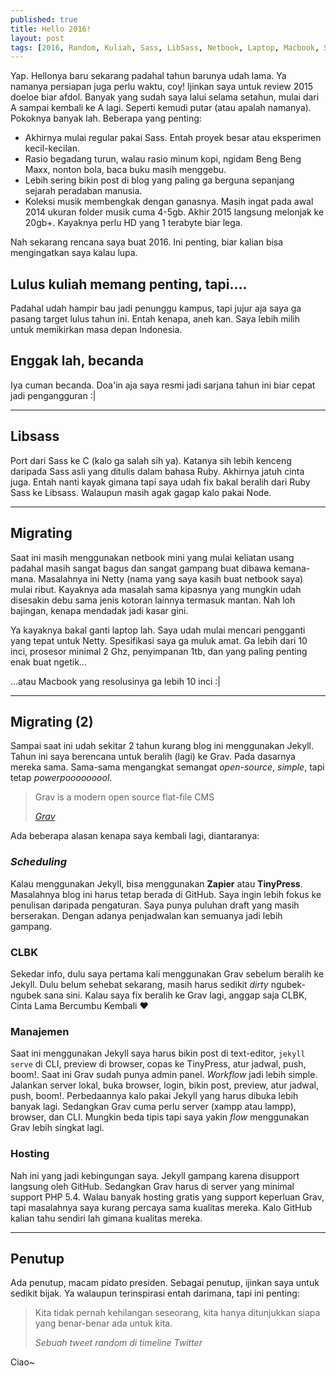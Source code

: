 ```yaml
---
published: true
title: Hello 2016!
layout: post
tags: [2016, Random, Kuliah, Sass, LibSass, Netbook, Laptop, Macbook, Static-site, CMS, Jekyll, Grav]
---
```

Yap. Hellonya baru sekarang padahal tahun barunya udah lama. Ya namanya persiapan juga perlu waktu, coy! Ijinkan saya untuk review 2015 doeloe biar afdol. Banyak yang sudah saya lalui selama setahun, mulai dari A sampai kembali ke A lagi. Seperti kemudi putar (atau apalah namanya). Pokoknya banyak lah. Beberapa yang penting:

- Akhirnya mulai regular pakai Sass. Entah proyek besar atau eksperimen kecil-kecilan.
- Rasio begadang turun, walau rasio minum kopi, ngidam Beng Beng Maxx, nonton bola, baca buku masih menggebu.
- Lebih sering bikin post di blog yang paling ga berguna sepanjang sejarah peradaban manusia.
- Koleksi musik membengkak dengan ganasnya. Masih ingat pada awal 2014 ukuran folder musik cuma 4-5gb. Akhir 2015 langsung melonjak ke 20gb+. Kayaknya perlu HD yang 1 terabyte biar lega.

Nah sekarang rencana saya buat 2016. Ini penting, biar kalian bisa mengingatkan saya kalau lupa.

## Lulus kuliah memang penting, tapi....

Padahal udah hampir bau jadi penunggu kampus, tapi jujur aja saya ga pasang target lulus tahun ini. Entah kenapa, aneh kan. Saya lebih milih untuk memikirkan masa depan Indonesia.

## Enggak lah, becanda

Iya cuman becanda. Doa'in aja saya resmi jadi sarjana tahun ini biar cepat jadi pengangguran :|

-----

## Libsass

Port dari Sass ke C (kalo ga salah sih ya). Katanya sih lebih kenceng daripada Sass asli yang ditulis dalam bahasa Ruby. Akhirnya jatuh cinta juga. Entah nanti kayak gimana tapi saya udah fix bakal beralih dari Ruby Sass ke Libsass. Walaupun masih agak gagap kalo pakai Node.

-----

## Migrating

Saat ini masih menggunakan netbook mini yang mulai keliatan usang padahal masih sangat bagus dan sangat gampang buat dibawa kemana-mana. Masalahnya ini Netty (nama yang saya kasih buat netbook saya) mulai ribut. Kayaknya ada masalah sama kipasnya yang mungkin udah disesakin debu sama jenis kotoran lainnya termasuk mantan. Nah loh bajingan, kenapa mendadak jadi kasar gini.

Ya kayaknya bakal ganti laptop lah. Saya udah mulai mencari pengganti yang tepat untuk Netty. Spesifikasi saya ga muluk amat. Ga lebih dari 10 inci, prosesor minimal 2 Ghz, penyimpanan 1tb, dan yang paling penting enak buat ngetik...

...atau Macbook yang resolusinya ga lebih 10 inci :|

-----

## Migrating (2)

Sampai saat ini udah sekitar 2 tahun kurang blog ini menggunakan Jekyll. Tahun ini saya berencana untuk beralih (lagi) ke Grav. Pada dasarnya mereka sama. Sama-sama mengangkat semangat *open-source*, *simple*, tapi tetap *powerpooooooool*.

> Grav is a modern open source flat-file CMS
>
> <cite><a href="http://getgrav.org">Grav</a></cite>

Ada beberapa alasan kenapa saya kembali lagi, diantaranya:

### *Scheduling*

Kalau menggunakan Jekyll, bisa menggunakan **Zapier** atau **TinyPress**. Masalahnya blog ini harus tetap berada di GitHub. Saya ingin lebih fokus ke penulisan daripada pengaturan. Saya punya puluhan draft yang masih berserakan. Dengan adanya penjadwalan kan semuanya jadi lebih gampang.

### CLBK

Sekedar info, dulu saya pertama kali menggunakan Grav sebelum beralih ke Jekyll. Dulu belum sehebat sekarang, masih harus sedikit *dirty* ngubek-ngubek sana sini. Kalau saya fix beralih ke Grav lagi, anggap saja CLBK, Cinta Lama Bercumbu Kembali :heart:

### Manajemen

Saat ini menggunakan Jekyll saya harus bikin post di text-editor, `jekyll serve` di CLI, preview di browser, copas ke TinyPress, atur jadwal, push, boom!. Saat ini Grav sudah punya admin panel. *Workflow* jadi lebih simple. Jalankan server lokal, buka browser, login, bikin post, preview, atur jadwal, push, boom!. Perbedaannya kalo pakai Jekyll yang harus dibuka lebih banyak lagi. Sedangkan Grav cuma perlu server (xampp atau lampp), browser, dan CLI. Mungkin beda tipis tapi saya yakin *flow* menggunakan Grav lebih singkat lagi.

### Hosting

Nah ini yang jadi kebingungan saya. Jekyll gampang karena disupport langsung oleh GitHub. Sedangkan Grav harus di server yang minimal support PHP 5.4. Walau banyak hosting gratis yang support keperluan Grav, tapi masalahnya saya kurang percaya sama kualitas mereka. Kalo GitHub kalian tahu sendiri lah gimana kualitas mereka.

-----

## Penutup

Ada penutup, macam pidato presiden. Sebagai penutup, ijinkan saya untuk sedikit bijak. Ya walaupun terinspirasi entah darimana, tapi ini penting:

> Kita tidak pernah kehilangan seseorang, kita hanya ditunjukkan siapa yang benar-benar ada untuk kita.
>
> <cite>Sebuah tweet random di timeline Twitter</cite>

Ciao~
